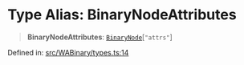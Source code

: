 # Type Alias: BinaryNodeAttributes

> **BinaryNodeAttributes**: [`BinaryNode`](BinaryNode.md)\[`"attrs"`\]

Defined in: [src/WABinary/types.ts:14](https://github.com/Fokusdotid/bail/blob/c004679536d41fcf32da31cecf70d3991dfa31b5/src/WABinary/types.ts#L14)
